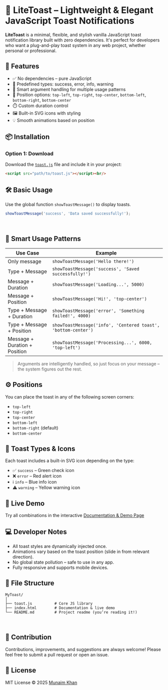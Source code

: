 # 🔔 LiteToast – Lightweight & Elegant JavaScript Toast Notifications

**LiteToast** is a minimal, flexible, and stylish vanilla JavaScript toast notification library built with zero dependencies. It's perfect for developers who want a plug-and-play toast system in any web project, whether personal or professional.<br/>

## 🚀 Features

* ✅ No dependencies – pure JavaScript
* 🎨 Predefined types: success, error, info, warning
* 🧠 Smart argument handling for multiple usage patterns
* 📌 Position options: `top-left`, `top-right`, `top-center`, `bottom-left`, `bottom-right`, `bottom-center`
* ⏱️ Custom duration control
* 🖼️ Built-in SVG icons with styling
* 💡 Smooth animations based on position<br/>


## 📦 Installation

### Option 1: Download

Download the [`toast.js`](toast.js) file and include it in your project:

```html
<script src="path/to/toast.js"></script><br/>
```

<!-- ### Option 2: CDN (via Githack)

```html
<script src="https://raw.githack.com/munaimpro/MyToast/main/toast.js"></script>
``` -->

## 🛠️ Basic Usage

Use the global function `showToastMessage()` to display toasts.

```js
showToastMessage('success', 'Data saved successfully!');
```

<br/>

## 🧠 Smart Usage Patterns

| Use Case                      | Example                                                       |
| ----------------------------- | ------------------------------------------------------------- |
| Only message                  | `showToastMessage('Hello there!')`                            |
| Type + Message                | `showToastMessage('success', 'Saved successfully!')`          |
| Message + Duration            | `showToastMessage('Loading...', 5000)`                        |
| Message + Position            | `showToastMessage('Hi!', 'top-center')`                       |
| Type + Message + Duration     | `showToastMessage('error', 'Something failed!', 4000)`        |
| Type + Message + Position     | `showToastMessage('info', 'Centered toast', 'bottom-center')` |
| Message + Duration + Position | `showToastMessage('Processing...', 6000, 'top-left')`         |

> Arguments are intelligently handled, so just focus on your message – the system figures out the rest.<br/>

## ⚙️ Positions

You can place the toast in any of the following screen corners:

* `top-left`
* `top-right`
* `top-center`
* `bottom-left`
* `bottom-right` (default)
* `bottom-center`<br/>

## 🎨 Toast Types & Icons

Each toast includes a built-in SVG icon depending on the type:

* ✅ `success` – Green check icon
* ❌ `error` – Red alert icon
* ℹ️ `info` – Blue info icon
* ⚠️ `warning` – Yellow warning icon<br/>

## 🧪 Live Demo

Try all combinations in the interactive [Documentation & Demo Page](https://munaimpro.github.io/lite-toast/)<br/>

## 💻 Developer Notes

* All toast styles are dynamically injected once.
* Animations vary based on the toast position (slide in from relevant direction).
* No global state pollution – safe to use in any app.
* Fully responsive and supports mobile devices.<br/>

## 📁 File Structure

```
MyToast/
│
├── toast.js          # Core JS library
├── index.html        # Documentation & live demo
└── README.md         # Project readme (you’re reading it!)
```
<br/>

## 🤝 Contribution

Contributions, improvements, and suggestions are always welcome!
Please feel free to submit a pull request or open an issue.<br/>

## 📜 License

MIT License © 2025 [Munaim Khan](https://github.com/munaimpro)